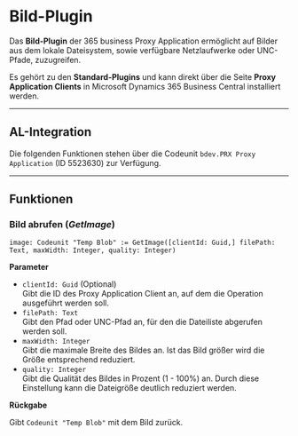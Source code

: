# Bild-Plugin

Das **Bild-Plugin** der 365 business Proxy Application ermöglicht auf Bilder aus dem lokale Dateisystem, sowie verfügbare Netzlaufwerke oder UNC-Pfade, zuzugreifen.

Es gehört zu den **Standard-Plugins** und kann direkt über die Seite **Proxy Application Clients** in Microsoft Dynamics 365 Business Central installiert werden.

---

## AL-Integration

Die folgenden Funktionen stehen über die Codeunit `bdev.PRX Proxy Application` (ID 5523630) zur Verfügung.

---

## Funktionen

### Bild abrufen (*GetImage*)

```al
image: Codeunit "Temp Blob" := GetImage([clientId: Guid,] filePath: Text, maxWidth: Integer, quality: Integer)
```

**Parameter**

 - `clientId: Guid` (Optional)<br>
   Gibt die ID des Proxy Application Client an, auf dem die Operation ausgeführt werden soll.
 - `filePath: Text`<br>
   Gibt den Pfad oder UNC-Pfad an, für den die Dateiliste abgerufen werden soll.
 - `maxWidth: Integer`<br>
   Gibt die maximale Breite des Bildes an. Ist das Bild größer wird die Größe entsprechend reduziert.
 - `quality: Integer`<br>
   Gibt die Qualität des Bildes in Prozent (1 - 100%) an. Durch diese Einstellung kann die Dateigröße deutlich reduziert werden.

**Rückgabe**

Gibt `Codeunit "Temp Blob"` mit dem Bild zurück.
